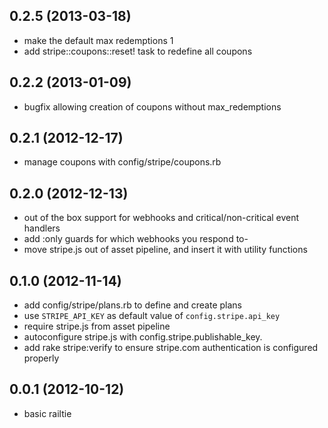 ## 0.2.5 (2013-03-18)
* make the default max redemptions 1
* add stripe::coupons::reset! task to redefine all coupons

## 0.2.2 (2013-01-09)
* bugfix allowing creation of coupons without max_redemptions

## 0.2.1 (2012-12-17)
* manage coupons with config/stripe/coupons.rb

## 0.2.0 (2012-12-13)

* out of the box support for webhooks and critical/non-critical event handlers
* add :only guards for which webhooks you respond to-
* move stripe.js out of asset pipeline, and insert it with utility functions

## 0.1.0 (2012-11-14)

* add config/stripe/plans.rb to define and create plans
* use `STRIPE_API_KEY` as default value of `config.stripe.api_key`
* require stripe.js from asset pipeline
* autoconfigure stripe.js with config.stripe.publishable_key.
* add rake stripe:verify to ensure stripe.com authentication is configured properly

## 0.0.1 (2012-10-12)

* basic railtie

